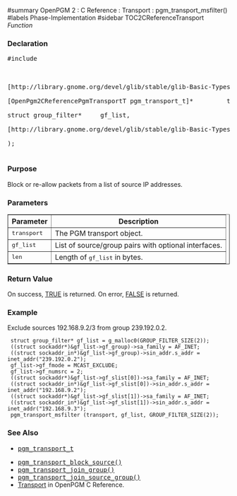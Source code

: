 ﻿#summary OpenPGM 2 : C Reference : Transport : pgm\_transport\_msfilter()
#labels Phase-Implementation
#sidebar TOC2CReferenceTransport
_Function_
### Declaration ###
<pre>
#include <pgm/pgm.h><br>
<br>
[http://library.gnome.org/devel/glib/stable/glib-Basic-Types.html#gboolean gboolean] *pgm_transport_msfilter* (<br>
[OpenPgm2CReferencePgmTransportT pgm_transport_t]*         transport,<br>
struct group_filter*     gf_list,<br>
[http://library.gnome.org/devel/glib/stable/glib-Basic-Types.html#gsize gsize]                    len<br>
);<br>
</pre>

### Purpose ###
Block or re-allow packets from a list of source IP addresses.

### Parameters ###

<table cellpadding='5' border='1' cellspacing='0'>
<tr>
<th>Parameter</th>
<th>Description</th>
</tr>
<tr>
<td><tt>transport</tt></td>
<td>The PGM transport object.</td>
</tr><tr>
<td><tt>gf_list</tt></td>
<td>List of source/group pairs with optional interfaces.</td>
</tr><tr>
<td><tt>len</tt></td>
<td>Length of <tt>gf_list</tt> in bytes.</td>
</tr>
</table>

### Return Value ###
On success, [TRUE](http://library.gnome.org/devel/glib/stable/glib-Standard-Macros.html#TRUE--CAPS) is returned.  On error, [FALSE](http://library.gnome.org/devel/glib/stable/glib-Standard-Macros.html#FALSE--CAPS) is returned.

### Example ###
Exclude sources 192.168.9.2/3 from group 239.192.0.2.

```
 struct group_filter* gf_list = g_malloc0(GROUP_FILTER_SIZE(2));
 ((struct sockaddr*)&gf_list->gf_group)->sa_family = AF_INET;
 ((struct sockaddr_in*)&gf_list->gf_group)->sin_addr.s_addr = inet_addr("239.192.0.2");
 gf_list->gf_fmode = MCAST_EXCLUDE;
 gf_list->gf_numsrc = 2;
 ((struct sockaddr*)&gf_list->gf_slist[0])->sa_family = AF_INET;
 ((struct sockaddr_in*)&gf_list->gf_slist[0])->sin_addr.s_addr = inet_addr("192.168.9.2");
 ((struct sockaddr*)&gf_list->gf_slist[1])->sa_family = AF_INET;
 ((struct sockaddr_in*)&gf_list->gf_slist[1])->sin_addr.s_addr = inet_addr("192.168.9.3");
 pgm_transport_msfilter (transport, gf_list, GROUP_FILTER_SIZE(2));
```

### See Also ###
  * <tt><a href='OpenPgm2CReferencePgmTransportT.md'>pgm_transport_t</a></tt><br>
<ul><li><tt><a href='OpenPgm2CReferencePgmTransportBlockSource.md'>pgm_transport_block_source()</a></tt><br>
</li><li><tt><a href='OpenPgm2CReferencePgmTransportJoinGroup.md'>pgm_transport_join_group()</a></tt><br>
</li><li><tt><a href='OpenPgm2CReferencePgmTransportJoinSourceGroup.md'>pgm_transport_join_source_group()</a></tt><br>
</li><li><a href='OpenPgm2CReferenceTransport.md'>Transport</a> in OpenPGM C Reference.